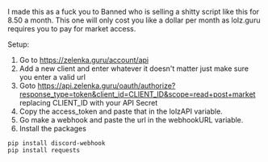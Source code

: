 I made this as a fuck you to Banned who is selling a shitty script like this for 8.50 a month. This one will only cost you like a dollar per month as lolz.guru requires you to pay for market access.



Setup:

1. Go to https://zelenka.guru/account/api
2. Add a new client and enter whatever it doesn't matter just make sure you enter a valid url
3. Goto https://api.zelenka.guru/oauth/authorize?response_type=token&client_id=CLIENT_ID&scope=read+post+market replacing CLIENT_ID with your API Secret
4. Copy the access_token and paste that in the lolzAPI variable.
5. Go make a webhook and paste the url in the webhookURL variable.
6. Install the packages

```
pip install discord-webhook
pip install requests
```
